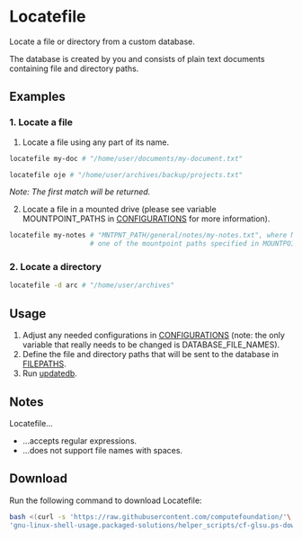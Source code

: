 
# Locatefile

Locate a file or directory from a custom database.

The database is created by you and consists of plain text documents containing file and directory paths.

## Examples

### 1. Locate a file

1. Locate a file using any part of its name.

```bash
locatefile my-doc # "/home/user/documents/my-document.txt"
```

```bash
locatefile oje # "/home/user/archives/backup/projects.txt"
```

*Note: The first match will be returned.*

2. Locate a file in a mounted drive (please see variable MOUNTPOINT_PATHS in [CONFIGURATIONS](CONFIGURATIONS) for more information).

```bash
locatefile my-notes # "MNTPNT_PATH/general/notes/my-notes.txt", where MNTPNT_PATH is
                    # one of the mountpoint paths specified in MOUNTPOINT_PATHS in CONFIGURATIONS
```

### 2. Locate a directory

```bash
locatefile -d arc # "/home/user/archives"
```

## Usage

1. Adjust any needed configurations in [CONFIGURATIONS](CONFIGURATIONS) (note: the only variable that really needs to be changed is DATABASE_FILE_NAMES).
2. Define the file and directory paths that will be sent to the database in [FILEPATHS](FILEPATHS).
3. Run [updatedb](updatedb).

## Notes

Locatefile...

* ...accepts regular expressions.
* ...does not support file names with spaces.

## Download

Run the following command to download Locatefile:

```bash
bash <(curl -s 'https://raw.githubusercontent.com/computefoundation/'\
'gnu-linux-shell-usage.packaged-solutions/helper_scripts/cf-glsu.ps-download-locatefile.sh')
```

